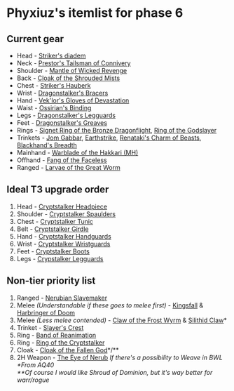 # Phyxiuz's itemlist for phase 6

## Current gear
- Head - [Striker's diadem](https://classic.wowhead.com/item=21366/strikers-diadem)
- Neck - [Prestor's Tailsman of Connivery](https://classic.wowhead.com/item=19377/prestors-talisman-of-connivery)
- Shoulder - [Mantle of Wicked Revenge](https://classic.wowhead.com/item=17102/cloak-of-the-shrouded-mists)
- Back - [Cloak of the Shrouded Mists](https://classic.wowhead.com/item=21366/strikers-diadem)
- Chest - [Striker's Hauberk](https://classic.wowhead.com/item=21370/strikers-hauberk)
- Wrist - [Dragonstalker's Bracers](https://classic.wowhead.com/item=16935/dragonstalkers-bracers)
- Hand - [Vek'lor's Gloves of Devastation](https://classic.wowhead.com/item=21599/veklors-gloves-of-devastation)
- Waist - [Ossirian's Binding](https://classic.wowhead.com/item=21463/ossirians-binding)
- Legs - [Dragonstalker's Legguards](https://classic.wowhead.com/item=16938/dragonstalkers-legguards)
- Feet - [Dragonstalker's Greaves](https://classic.wowhead.com/item=16941/dragonstalkers-greaves)
- Rings - [Signet Ring of the Bronze Dragonflight](https://classic.wowhead.com/item=21205/signet-ring-of-the-bronze-dragonflight), [Ring of the Godslayer](https://classic.wowhead.com/item=21596/ring-of-the-godslayer)
- Trinkets - [Jom Gabbar](https://classic.wowhead.com/item=23570/jom-gabbar), [Earthstrike](https://classic.wowhead.com/item=21180/earthstrike), [Renataki's Charm of Beasts](https://classic.wowhead.com/item=19953/renatakis-charm-of-beasts), [Blackhand's Breadth](https://classic.wowhead.com/item=13965/blackhands-breadth)
- Mainhand - [Warblade of the Hakkari (MH)](https://classic.wowhead.com/item=19865/warblade-of-the-hakkari)
- Offhand - [Fang of the Faceless](https://classic.wowhead.com/item=19859/fang-of-the-faceless)
- Ranged - [Larvae of the Great Worm](https://classic.wowhead.com/item=23557/larvae-of-the-great-worm)

## Ideal T3 upgrade order
1. Head - [Cryptstalker Headpiece](https://classic.wowhead.com/item=22438/cryptstalker-headpiece)
2. Shoulder - [Cryptstalker Spaulders](https://classic.wowhead.com/item=22439/cryptstalker-spaulders)
3. Chest - [Cryptstalker Tunic](https://classic.wowhead.com/item=22436/cryptstalker-tunic)
4. Belt - [Cryptstalker Girdle](https://classic.wowhead.com/item=22442/cryptstalker-girdle)
5. Hand - [Cryptstalker Handguards](https://classic.wowhead.com/item=22441/cryptstalker-handguards) 
6. Wrist - [Cryptstalker Wristguards](https://classic.wowhead.com/item=22443/cryptstalker-wristguards)
7. Feet - [Cryptstalker Boots](https://classic.wowhead.com/item=22440/cryptstalker-boots)
8. Legs - [Crypstalker Legguards](https://classic.wowhead.com/item=22437/cryptstalker-legguards)

## Non-tier priority list
1. Ranged - [Nerubian Slavemaker](https://classic.wowhead.com/item=22812/nerubian-slavemaker)
2. Melee _(Understandable if these goes to melee first)_ - [Kingsfall](https://classic.wowhead.com/item=22802/kingsfall) & [Harbringer of Doom](https://classic.wowhead.com/item=23044/harbinger-of-doom)
3. Melee _(Less melee contended)_ - [Claw of the Frost Wyrm](https://classic.wowhead.com/item=23242/claw-of-the-frost-wyrm) & [Silithid Claw](https://classic.wowhead.com/item=21673/silithid-claw)*
4. Trinket - [Slayer's Crest](https://classic.wowhead.com/item=23041/slayers-crest)
5. Ring - [Band of Reanimation](https://classic.wowhead.com/item=22961/band-of-reanimation)
6. Ring - [Ring of the Cryptstalker](https://classic.wowhead.com/item=23067/ring-of-the-cryptstalker)
7. Cloak - [Cloak of the Fallen God](https://classic.wowhead.com/item=21710/cloak-of-the-fallen-god)*/**
8. 2H Weapon - [The Eye of Nerub](https://classic.wowhead.com/item=23039/the-eye-of-nerub) _If there's a possibility to Weave in BWL_
</br>_*From AQ40_
</br>_**Of course I would like Shroud of Dominion, but it's way better for warr/rogue_
